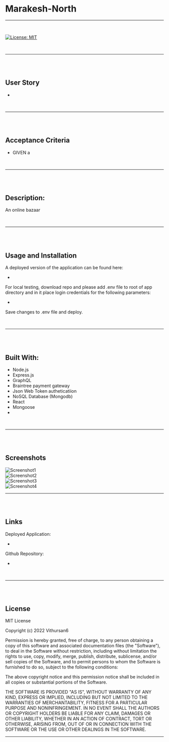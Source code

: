 
# Marakesh-North

---
<br>

[![License: MIT](https://img.shields.io/badge/License-MIT-yellow.svg)](https://opensource.org/licenses/MIT)

<br>

---
<br>
<br>

## User Story
- 

<br>

---
<br>
<br>

## Acceptance Criteria

- GIVEN a 

<br>

---
<br>
<br>

## Description:
An online bazaar 

<br>

---
<br>
<br>

## Usage and Installation

A deployed version of the application can be found here:

 - 

For local testing, download repo and please add .env file to root of app directory and in it place login credentials for the following parameters:

 - 

Save changes to .env file and deploy.

<br>

---
<br>
<br>

## Built With:

- Node.js
- Express.js
- GraphQL
- Braintree payment gateway
- Json Web Token autheticatiion
- NoSQL Database (Mongodb)
- React
- Mongoose
- 
<br>

---
<br>
<br>

## Screenshots

![Screenshot1](./content/images/pic1.png)
<br>
![Screenshot2](./content/images/pic2.png)
<br>
![Screenshot3](./content/images/pic3.png)
<br>
![Screenshot4](./content/images/pic4.png)
<br>

---
<br>
<br>

## Links

Deployed Application:

 - 

Github Repository:

 - 
<br>

---
<br>
<br>

## License

MIT License

Copyright (c) 2022 Vithursan6

Permission is hereby granted, free of charge, to any person obtaining a copy
of this software and associated documentation files (the "Software"), to deal
in the Software without restriction, including without limitation the rights
to use, copy, modify, merge, publish, distribute, sublicense, and/or sell
copies of the Software, and to permit persons to whom the Software is
furnished to do so, subject to the following conditions:

The above copyright notice and this permission notice shall be included in all
copies or substantial portions of the Software.

THE SOFTWARE IS PROVIDED "AS IS", WITHOUT WARRANTY OF ANY KIND, EXPRESS OR
IMPLIED, INCLUDING BUT NOT LIMITED TO THE WARRANTIES OF MERCHANTABILITY,
FITNESS FOR A PARTICULAR PURPOSE AND NONINFRINGEMENT. IN NO EVENT SHALL THE
AUTHORS OR COPYRIGHT HOLDERS BE LIABLE FOR ANY CLAIM, DAMAGES OR OTHER
LIABILITY, WHETHER IN AN ACTION OF CONTRACT, TORT OR OTHERWISE, ARISING FROM,
OUT OF OR IN CONNECTION WITH THE SOFTWARE OR THE USE OR OTHER DEALINGS IN THE
SOFTWARE.
<br>

---
